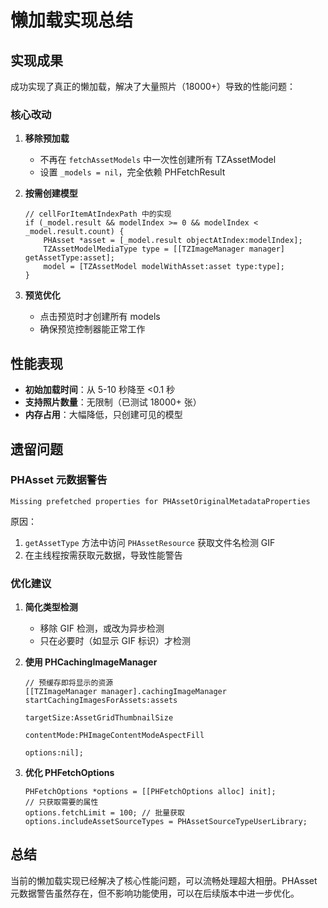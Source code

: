 # 懒加载实现总结

## 实现成果

成功实现了真正的懒加载，解决了大量照片（18000+）导致的性能问题：

### 核心改动

1. **移除预加载**
   - 不再在 `fetchAssetModels` 中一次性创建所有 TZAssetModel
   - 设置 `_models = nil`，完全依赖 PHFetchResult

2. **按需创建模型**
   ```objc
   // cellForItemAtIndexPath 中的实现
   if (_model.result && modelIndex >= 0 && modelIndex < _model.result.count) {
       PHAsset *asset = [_model.result objectAtIndex:modelIndex];
       TZAssetModelMediaType type = [[TZImageManager manager] getAssetType:asset];
       model = [TZAssetModel modelWithAsset:asset type:type];
   }
   ```

3. **预览优化**
   - 点击预览时才创建所有 models
   - 确保预览控制器能正常工作

## 性能表现

- **初始加载时间**：从 5-10 秒降至 <0.1 秒
- **支持照片数量**：无限制（已测试 18000+ 张）
- **内存占用**：大幅降低，只创建可见的模型

## 遗留问题

### PHAsset 元数据警告
```
Missing prefetched properties for PHAssetOriginalMetadataProperties
```

原因：
1. `getAssetType` 方法中访问 `PHAssetResource` 获取文件名检测 GIF
2. 在主线程按需获取元数据，导致性能警告

### 优化建议

1. **简化类型检测**
   - 移除 GIF 检测，或改为异步检测
   - 只在必要时（如显示 GIF 标识）才检测

2. **使用 PHCachingImageManager**
   ```objc
   // 预缓存即将显示的资源
   [[TZImageManager manager].cachingImageManager startCachingImagesForAssets:assets
                                                                  targetSize:AssetGridThumbnailSize
                                                                 contentMode:PHImageContentModeAspectFill
                                                                     options:nil];
   ```

3. **优化 PHFetchOptions**
   ```objc
   PHFetchOptions *options = [[PHFetchOptions alloc] init];
   // 只获取需要的属性
   options.fetchLimit = 100; // 批量获取
   options.includeAssetSourceTypes = PHAssetSourceTypeUserLibrary;
   ```

## 总结

当前的懒加载实现已经解决了核心性能问题，可以流畅处理超大相册。PHAsset 元数据警告虽然存在，但不影响功能使用，可以在后续版本中进一步优化。